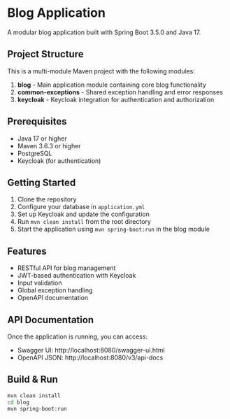 # Blog Application

A modular blog application built with Spring Boot 3.5.0 and Java 17.

## Project Structure

This is a multi-module Maven project with the following modules:

1. **blog** - Main application module containing core blog functionality
2. **common-exceptions** - Shared exception handling and error responses
3. **keycloak** - Keycloak integration for authentication and authorization

## Prerequisites

- Java 17 or higher
- Maven 3.6.3 or higher
- PostgreSQL
- Keycloak (for authentication)

## Getting Started

1. Clone the repository
2. Configure your database in `application.yml`
3. Set up Keycloak and update the configuration
4. Run `mvn clean install` from the root directory
5. Start the application using `mvn spring-boot:run` in the blog module

## Features

- RESTful API for blog management
- JWT-based authentication with Keycloak
- Input validation
- Global exception handling
- OpenAPI documentation

## API Documentation

Once the application is running, you can access:
- Swagger UI: http://localhost:8080/swagger-ui.html
- OpenAPI JSON: http://localhost:8080/v3/api-docs

## Build & Run

```bash
mvn clean install
cd blog
mvn spring-boot:run
```
